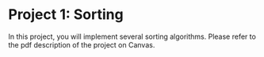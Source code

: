 # Project 1: Sorting
In this project, you will implement several sorting algorithms. Please refer to the pdf description of the project on Canvas.
